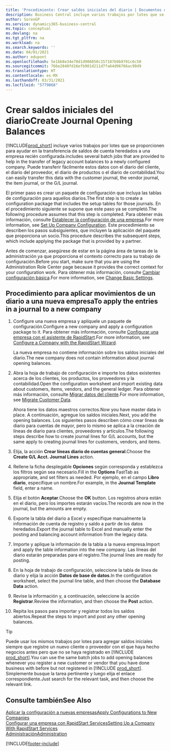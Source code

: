 ```yaml
---
title: 'Procedimiento: Crear saldos iniciales del diario | Documentos de Microsoft'
description: Business Central incluye varios trabajos por lotes que se proporcionen para ayudar en la transferencia de saldos de cuenta heredados a una empresa recién configurada. Puede transferir fácilmente estos datos con registros en los diarios.
author: SorenGP
ms.service: dynamics365-business-central
ms.topic: conceptual
ms.devlang: na
ms.tgt_pltfrm: na
ms.workload: na
ms.search.keywords: ''
ms.date: 04/01/2021
ms.author: edupont
ms.openlocfilehash: 5e1bb8e34e70d1d906850c157107b9b9701c6c50
ms.sourcegitcommit: 766e2840fd16efb901d211d7fa64d96766ac99d9
ms.translationtype: HT
ms.contentlocale: es-MX
ms.lasthandoff: 03/31/2021
ms.locfileid: "5779868"
---
```

# <a name="create-journal-opening-balances"></a><span data-ttu-id="e4b39-104">Crear saldos iniciales del diario</span><span class="sxs-lookup"><span data-stu-id="e4b39-104">Create Journal Opening Balances</span></span>

[!INCLUDE[prod_short](includes/prod_short.md)] <span data-ttu-id="e4b39-105">incluye varios trabajos por lotes que se proporcionen para ayudar en la transferencia de saldos de cuenta heredados a una empresa recién configurada.</span><span class="sxs-lookup"><span data-stu-id="e4b39-105">includes several batch jobs that are provided to help in the transfer of legacy account balances to a newly configured company.</span></span> <span data-ttu-id="e4b39-106">Puede transferir fácilmente estos datos con el diario del cliente, el diario del proveedor, el diario de productos o el diario de contabilidad.</span><span class="sxs-lookup"><span data-stu-id="e4b39-106">You can easily transfer this data with the customer journal, the vendor journal, the item journal, or the G/L journal.</span></span>

<span data-ttu-id="e4b39-107">El primer paso es crear un paquete de configuración que incluya las tablas de configuración para aquellos diarios.</span><span class="sxs-lookup"><span data-stu-id="e4b39-107">The first step is to create a configuration package that includes the setup tables for those journals.</span></span> <span data-ttu-id="e4b39-108">En el procedimiento siguiente se supone que este paso ya se completó.</span><span class="sxs-lookup"><span data-stu-id="e4b39-108">The following procedure assumes that this step is completed.</span></span> <span data-ttu-id="e4b39-109">Para obtener más información, consulte [Establecer la configuración de una empresa](admin-set-up-company-configuration.md).</span><span class="sxs-lookup"><span data-stu-id="e4b39-109">For more information, see [Set Up Company Configuration](admin-set-up-company-configuration.md).</span></span> <span data-ttu-id="e4b39-110">Este procedimiento se describen los pasos subsiguientes, que incluyen la aplicación del paquete que proporciona un socio.</span><span class="sxs-lookup"><span data-stu-id="e4b39-110">This procedure describes the subsequent steps, which include applying the package that is provided by a partner.</span></span>  

<span data-ttu-id="e4b39-111">Antes de comenzar, asegúrese de estar en la página área de tareas de la administración ya que proporciona el contexto correcto para su trabajo de configuración.</span><span class="sxs-lookup"><span data-stu-id="e4b39-111">Before you start, make sure that you are using the Administration Role Center page because it provides the correct context for your configuration work.</span></span> <span data-ttu-id="e4b39-112">Para obtener más información, consulte [Cambiar configuración básica](ui-change-basic-settings.md).</span><span class="sxs-lookup"><span data-stu-id="e4b39-112">For more information, see [Change Basic Settings](ui-change-basic-settings.md).</span></span>

## <a name="to-apply-the-entries-in-a-journal-to-a-new-company"></a><span data-ttu-id="e4b39-113">Procedimiento para aplicar movimientos de un diario a una nueva empresa</span><span class="sxs-lookup"><span data-stu-id="e4b39-113">To apply the entries in a journal to a new company</span></span>

1. <span data-ttu-id="e4b39-114">Configure una nueva empresa y aplíquele un paquete de configuración.</span><span class="sxs-lookup"><span data-stu-id="e4b39-114">Configure a new company and apply a configuration package to it.</span></span> <span data-ttu-id="e4b39-115">Para obtener más información, consulte [Configurar una empresa con el asistente de RapidStart](admin-how-to-configure-a-company-with-the-rapidstart-wizard.md).</span><span class="sxs-lookup"><span data-stu-id="e4b39-115">For more information, see [Configure a Company with the RapidStart Wizard](admin-how-to-configure-a-company-with-the-rapidstart-wizard.md).</span></span>  

    <span data-ttu-id="e4b39-116">La nueva empresa no contiene información sobre los saldos iniciales del diario.</span><span class="sxs-lookup"><span data-stu-id="e4b39-116">The new company does not contain information about journal opening balances.</span></span>  

2. <span data-ttu-id="e4b39-117">Abra la hoja de trabajo de configuración e importe los datos existentes acerca de los clientes, los productos, los proveedores y la contabilidad.</span><span class="sxs-lookup"><span data-stu-id="e4b39-117">Open the configuration worksheet and import existing data about customers, items, vendors, and the general ledger.</span></span> <span data-ttu-id="e4b39-118">Para obtener más información, consulte [Migrar datos del cliente](admin-migrate-customer-data.md).</span><span class="sxs-lookup"><span data-stu-id="e4b39-118">For more information, see [Migrate Customer Data](admin-migrate-customer-data.md).</span></span>  

    <span data-ttu-id="e4b39-119">Ahora tiene los datos maestros correctos.</span><span class="sxs-lookup"><span data-stu-id="e4b39-119">Now you have master data in place.</span></span> <span data-ttu-id="e4b39-120">A continuación, agregue los saldos iniciales.</span><span class="sxs-lookup"><span data-stu-id="e4b39-120">Next, you add the opening balances.</span></span> <span data-ttu-id="e4b39-121">Los siguientes pasos describen cómo crear líneas de diario para cuentas de mayor, pero lo mismo se aplica a la creación de líneas de diario para clientes, proveedores y artículos.</span><span class="sxs-lookup"><span data-stu-id="e4b39-121">The following steps describe how to create journal lines for G/L accounts, but the same apply to creating journal lines for customers, vendors, and items.</span></span>  
3. <span data-ttu-id="e4b39-122">Elija, la acción **Crear líneas diario de cuentas general**.</span><span class="sxs-lookup"><span data-stu-id="e4b39-122">Choose the **Create G/L Acct. Journal Lines** action.</span></span>  
4. <span data-ttu-id="e4b39-123">Rellene la ficha desplegable **Opciones** según corresponda y establezca los filtros según sea necesario.</span><span class="sxs-lookup"><span data-stu-id="e4b39-123">Fill in the **Options** FastTab as appropriate, and set filters as needed.</span></span> <span data-ttu-id="e4b39-124">Por ejemplo, en el campo **Libro diario**, especifique un nombre.</span><span class="sxs-lookup"><span data-stu-id="e4b39-124">For example, in the **Journal Template** field, enter a name.</span></span>  
5. <span data-ttu-id="e4b39-125">Elija el botón **Aceptar**.</span><span class="sxs-lookup"><span data-stu-id="e4b39-125">Choose the **OK** button.</span></span> <span data-ttu-id="e4b39-126">Los registros ahora están en el diario, pero los importes estarán vacíos.</span><span class="sxs-lookup"><span data-stu-id="e4b39-126">The records are now in the journal, but the amounts are empty.</span></span>  
6. <span data-ttu-id="e4b39-127">Exporte la tabla del diario a Excel y especifique manualmente la información de cuenta de registro y saldo a partir de los datos heredados.</span><span class="sxs-lookup"><span data-stu-id="e4b39-127">Export the journal table to Excel and manually enter the posting and balancing account information from the legacy data.</span></span>
7. <span data-ttu-id="e4b39-128">Importe y aplique la información de la tabla a la nueva empresa.</span><span class="sxs-lookup"><span data-stu-id="e4b39-128">Import and apply the table information into the new company.</span></span> <span data-ttu-id="e4b39-129">Las líneas del diario estarán preparadas para el registro.</span><span class="sxs-lookup"><span data-stu-id="e4b39-129">The journal lines are ready for posting.</span></span>  
8. <span data-ttu-id="e4b39-130">En la hoja de trabajo de configuración, seleccione la tabla de línea de diario y elija la acción **Datos de base de datos**.</span><span class="sxs-lookup"><span data-stu-id="e4b39-130">In the configuration worksheet, select the journal line table, and then choose the **Database Data** action.</span></span>  
9. <span data-ttu-id="e4b39-131">Revise la información y, a continuación, seleccione la acción **Registrar**.</span><span class="sxs-lookup"><span data-stu-id="e4b39-131">Review the information, and then choose the **Post** action.</span></span>  
10. <span data-ttu-id="e4b39-132">Repita los pasos para importar y registrar todos los saldos abiertos.</span><span class="sxs-lookup"><span data-stu-id="e4b39-132">Repeat the steps to import and post any other opening balances.</span></span>  

> [!TIP]
> <span data-ttu-id="e4b39-133">Puede usar los mismos trabajos por lotes para agregar saldos iniciales siempre que registre un nuevo cliente o proveedor con el que haya hecho negocios antes pero que no se haya registrado en [!INCLUDE [prod_short](includes/prod_short.md)].</span><span class="sxs-lookup"><span data-stu-id="e4b39-133">You can use the same batch jobs to add opening balances whenever you register a new customer or vendor that you have done business with before but not registered in [!INCLUDE [prod_short](includes/prod_short.md)].</span></span> <span data-ttu-id="e4b39-134">Simplemente busque la tarea pertinente y luego elija el enlace correspondiente.</span><span class="sxs-lookup"><span data-stu-id="e4b39-134">Just search for the relevant task, and then choose the relevant link.</span></span>

## <a name="see-also"></a><span data-ttu-id="e4b39-135">Consulte también</span><span class="sxs-lookup"><span data-stu-id="e4b39-135">See Also</span></span>

[<span data-ttu-id="e4b39-136">Aplicar la configuración a nuevas empresas</span><span class="sxs-lookup"><span data-stu-id="e4b39-136">Apply Configurations to New Companies</span></span>](admin-apply-configuration-to-new-companies.md)  
[<span data-ttu-id="e4b39-137">Configurar una empresa con RapidStart Services</span><span class="sxs-lookup"><span data-stu-id="e4b39-137">Setting Up a Company With RapidStart Services</span></span>](admin-set-up-a-company-with-rapidstart.md)  
[<span data-ttu-id="e4b39-138">Administración</span><span class="sxs-lookup"><span data-stu-id="e4b39-138">Administration</span></span>](admin-setup-and-administration.md)  


[!INCLUDE[footer-include](includes/footer-banner.md)]